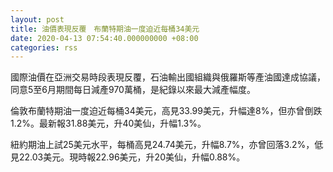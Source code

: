 ```yaml
---
layout: post
title: 油價表現反覆　布蘭特期油一度迫近每桶34美元
date: 2020-04-13 07:54:40.000000000 +08:00
categories: rss
---
```


國際油價在亞洲交易時段表現反覆，石油輸出國組織與俄羅斯等產油國達成協議，同意5至6月期間每日減產970萬桶，是紀錄以來最大減產幅度。

倫敦布蘭特期油一度迫近每桶34美元，高見33.99美元，升幅達8%，但亦曾倒跌1.2%。最新報31.88美元，升40美仙，升幅1.3%。

紐約期油上試25美元水平，每桶高見24.74美元，升幅8.7%，亦曾回落3.2%，低見22.03美元。現時報22.96美元，升20美仙，升幅0.88%。

